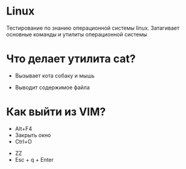 # Linux 
Тестирование по знанию операционной системы linux. Затагивает основные команды и утилиты операционной системы

# Что делает утилита cat?
* Вызывает кота
собаку и мышь
+ Выводит содержимое файла

# Как выйти из VIM?
* Alt+F4
* Закрыть окно
* Ctrl+O
+ ZZ
+ Esc + q + Enter
